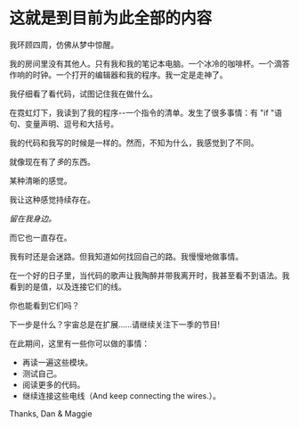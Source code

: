 
# 这就是到目前为此全部的内容

我环顾四周，仿佛从梦中惊醒。

我的房间里没有其他人。只有我和我的笔记本电脑。一个冰冷的咖啡杯。一个滴答作响的时钟。一个打开的编辑器和我的程序。我一定是走神了。


我仔细看了看代码，试图记住我在做什么。

在霓虹灯下，我读到了我的程序--一个指令的清单。发生了很多事情：有 "if "语句、变量声明、逗号和大括号。

我的代码和我写的时候是一样的。然而，不知为什么，我感觉到了不同。


就像现在有了*多*的东西。

某种清晰的感觉。


我让这种感觉持续存在。


*留在我身边。*


而它也一直存在。


我有时还是会迷路。但我知道如何找回自己的路。我慢慢地做事情。


在一个好的日子里，当代码的歌声让我陶醉并带我离开时，我甚至看不到语法。我看到的是值，以及连接它们的线。



你也能看到它们吗？

下一步是什么？宇宙总是在扩展......请继续关注下一季的节目!

在此期间，这里有一些你可以做的事情：

* 再读一遍这些模块。 
* 测试自己。 
* 阅读更多的代码。 
* 继续连接这些电线（And keep connecting the wires.）。

Thanks,
Dan & Maggie